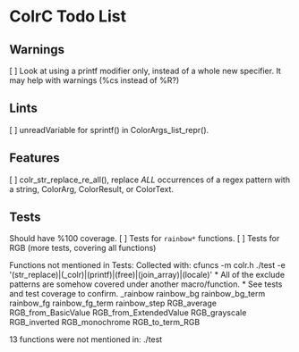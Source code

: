 # ColrC Todo List

## Warnings
[ ] Look at using a printf modifier only, instead of a whole new specifier.
    It may help with warnings (%cs instead of %R?)

## Lints
[ ] unreadVariable for sprintf() in ColorArgs_list_repr().

## Features
[ ] colr_str_replace_re_all(), replace *ALL* occurrences of a regex pattern with
    a string, ColorArg, ColorResult, or ColorText.

## Tests
Should have %100 coverage.
[ ] Tests for `rainbow*` functions.
[ ] Tests for RGB (more tests, covering all functions)

Functions not mentioned in Tests:
    Collected with: cfuncs -m colr.h ./test -e '(str_replace)|(_colr)|(printf)|(free)|(join_array)|(locale)'
    * All of the exclude patterns are somehow covered under another macro/function.
    * See tests and test coverage to confirm.
_rainbow
rainbow_bg
rainbow_bg_term
rainbow_fg
rainbow_fg_term
rainbow_step
RGB_average
RGB_from_BasicValue
RGB_from_ExtendedValue
RGB_grayscale
RGB_inverted
RGB_monochrome
RGB_to_term_RGB

13 functions were not mentioned in:
    ./test
